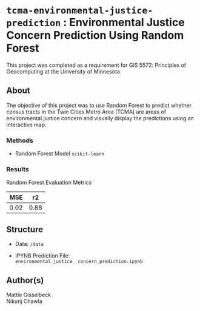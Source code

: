 # `tcma-environmental-justice-prediction` : Environmental Justice Concern Prediction Using Random Forest


This project was completed as a requirement for GIS 5572: Principles of Geocomputing at the University of Minnesota.

## About

The objective of this project was to use Random Forest to predict whether census tracts in the
Twin Cities Metro Area (TCMA) are areas of environmental justice concern and visually display the predictions using an interactive map.

### Methods
- Random Forest Model `scikit-learn`

### Results 
Random Forest Evaluation Metrics

| MSE  | r2    |
| -----| ----- |
| 0.02 | 0.88  |

## Structure
* Data: `/data`

* IPYNB Prediction File: `environmental_justice__concern_prediction.ipynb`


## Author(s)
Mattie Gisselbeck
<br>
Nikunj Chawla
